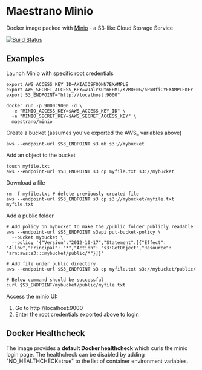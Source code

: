 # Maestrano Minio
Docker image packed with [Minio](https://minio.io/) - a S3-like Cloud Storage Service

[![Build Status](https://travis-ci.org/maestrano/docker-minio.svg?branch=master)](https://travis-ci.org/maestrano/docker-minio)

## Examples
Launch Minio with specific root credentials
```
export AWS_ACCESS_KEY_ID=AKIAIOSFODNN7EXAMPLE
export AWS_SECRET_ACCESS_KEY=wJalrXUtnFEMI/K7MDENG/bPxRfiCYEXAMPLEKEY
export S3_ENDPOINT="http://localhost:9000"

docker run -p 9000:9000 -d \
  -e "MINIO_ACCESS_KEY=$AWS_ACCESS_KEY_ID" \
  -e "MINIO_SECRET_KEY=$AWS_SECRET_ACCESS_KEY" \
  maestrano/minio
```

Create a bucket (assumes you've exported the AWS_ variables above)
```
aws --endpoint-url $S3_ENDPOINT s3 mb s3://mybucket
```

Add an object to the bucket
```
touch myfile.txt
aws --endpoint-url $S3_ENDPOINT s3 cp myfile.txt s3://mybucket
```

Download a file
```
rm -f myfile.txt # delete previously created file
aws --endpoint-url $S3_ENDPOINT s3 cp s3://mybucket/myfile.txt myfile.txt
```

Add a public folder
```
# Add policy on mybucket to make the /public folder publicly readable
aws --endpoint-url $S3_ENDPOINT s3api put-bucket-policy \
  --bucket mybucket \
  --policy '{"Version":"2012-10-17","Statement":[{"Effect": "Allow","Principal": "*","Action": "s3:GetObject","Resource": "arn:aws:s3:::mybucket/public/*"}]}'

# Add file under public directory
aws --endpoint-url $S3_ENDPOINT s3 cp myfile.txt s3://mybucket/public/

# Below command should be successful
curl $S3_ENDPOINT/mybucket/public/myfile.txt
```

Access the minio UI:
1. Go to http://localhost:9000
2. Enter the root credentials exported above to login

## Docker Healthcheck
The image provides a **default Docker healthcheck** which curls the minio login page. The healthcheck can be disabled by adding "NO_HEALTHCHECK=true" to the list of container environment variables.
